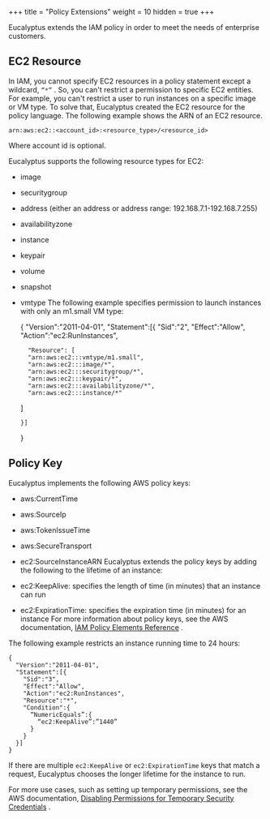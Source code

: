 +++
title = "Policy Extensions"
weight = 10
hidden = true
+++

Eucalyptus extends the IAM policy in order to meet the needs of enterprise customers.
## EC2 Resource
In IAM, you cannot specify EC2 resources in a policy statement except a wildcard, `“*”` . So, you can't restrict a permission to specific EC2 entities. For example, you can't restrict a user to run instances on a specific image or VM type. To solve that, Eucalyptus created the EC2 resource for the policy language. The following example shows the ARN of an EC2 resource. 


    arn:aws:ec2::<account_id>:<resource_type>/<resource_id>

Where account id is optional. 

Eucalyptus supports the following resource types for EC2: 



* image 
* securitygroup 
* address (either an address or address range: 192.168.7.1-192.168.7.255) 
* availabilityzone 
* instance 
* keypair 
* volume 
* snapshot 
* vmtype 
The following example specifies permission to launch instances with only an m1.small VM type: 


    {
      "Version":"2011-04-01",
      "Statement":[{
        "Sid":"2",
        "Effect":"Allow",
        "Action":"ec2:RunInstances",
        
        "Resource": [
        "arn:aws:ec2:::vmtype/m1.small",
        "arn:aws:ec2:::image/*",
        "arn:aws:ec2:::securitygroup/*",
        "arn:aws:ec2:::keypair/*",
        "arn:aws:ec2:::availabilityzone/*",
        "arn:aws:ec2:::instance/*"
    ]
    
      }]
    }


## Policy Key
Eucalyptus implements the following AWS policy keys: 



* aws:CurrentTime 
* aws:SourceIp 
* aws:TokenIssueTime 
* aws:SecureTransport 
* ec2:SourceInstanceARN 
Eucalyptus extends the policy keys by adding the following to the lifetime of an instance: 



* ec2:KeepAlive: specifies the length of time (in minutes) that an instance can run 
* ec2:ExpirationTime: specifies the expiration time (in minutes) for an instance 
For more information about policy keys, see the AWS documentation, [IAM Policy Elements Reference](http://docs.aws.amazon.com/IAM/latest/UserGuide/reference_policies_elements.html) . 

The following example restricts an instance running time to 24 hours: 


    {
      "Version":"2011-04-01",
      "Statement":[{
        "Sid":"3",
        "Effect":"Allow",
        "Action":"ec2:RunInstances",
        "Resource":"*",
        "Condition":{
          “NumericEquals”:{
            “ec2:KeepAlive”:”1440”
          }
        }
      }]
    }

If there are multiple `ec2:KeepAlive` or `ec2:ExpirationTime` keys that match a request, Eucalyptus chooses the longer lifetime for the instance to run. 

For more use cases, such as setting up temporary permissions, see the AWS documentation, [Disabling Permissions for Temporary Security Credentials](http://docs.aws.amazon.com/IAM/latest/UserGuide/id_credentials_temp_control-access_disable-perms.html) . 

